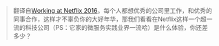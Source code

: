 > 翻译自[Working at Netflix 2016](http://www.brendangregg.com/blog/2016-03-30/working-at-netflix-2016.html)。每个人都想优秀的公司里工作，和优秀的同事合作，这样才不辜负你的大好年华，那我们看看在Netflix这样一个超一流的科技公司（PS：它家的微服务实践业界一流哈）是什么体验，你还差多少？


 

